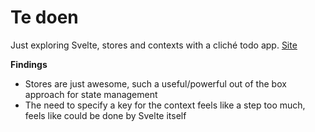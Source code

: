 # Te doen

Just exploring Svelte, stores and contexts with a cliché todo app. [Site](https://svelte-another-todo-thingy.vercel.app/)

**Findings**

- Stores are just awesome, such a useful/powerful out of the box approach for state management
- The need to specify a key for the context feels like a step too much, feels like could be done by Svelte itself

